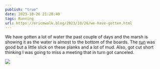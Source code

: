 ```yaml
---
publish: "true"
date: 2023-10-26 21:28:40
tags: Running
url: https://ericmwalk.blog/2023/10/26/we-have-gotten.html
---
```


We have gotten a lot of water the past couple of days and the marsh is showing it as the water is almost to the bottom of the boards. The [run](https://strava.com/activities/10108496266) was good but a little slick on these planks and a lot of mud. Also, got cut short thinking I was going to miss a meeting that in turn got canceled.

![](https://ericmwalk.blog/uploads/2023/8fedf29d-f391-446c-b84a-aa24ed32249b.jpg)